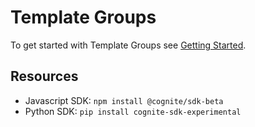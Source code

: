 # Template Groups
To get started with Template Groups see [Getting Started](./guides/getting-started.md).

## Resources
* Javascript SDK: `npm install @cognite/sdk-beta`
* Python SDK: `pip install cognite-sdk-experimental`
